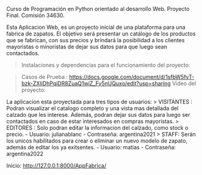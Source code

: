 Curso de Programación en Python orientado al desarrollo Web.
Proyecto Final. Comisión 34630. 

Esta Aplicacion Web, es un proyecto inicial de una plataforma para una fabrica de zapatos. El objetivo será presentar un catálogo de los productos que se fabrican, con sus precios y brindará la posibilidad a los clientes mayoristas o minoristas de dejar sus datos para que luego sean contactados.

>Instalaciones y dependencias para el funcionamiento del proyecto:
<!-- .- python -- versión 3.10.6 .- pip install django --versión 4.1.2 .- pip install pillow -->
> Casos de Prueba : https://docs.google.com/document/d/1sfbW5fvT-bzk-ZXIiDhPqiDR8ZuaQ1wiZ_Fv5nUQuxo/edit?usp=sharing
> Video del proyecto: 


La aplicacion esta proyectada para tres tipos de usuarios:
    > VISITANTES : Podran visualizar el catalogo completo y una vista mas detallada del calzado que les interese. Además, podran dejar sus datos para luego ser contactados en caso de estar interesados en compras mayoristas.
    > EDITORES : Solo podran editar la informacion del calzado, como stock o precio.
        - Usuario: julianablanc
        - Contraseña: argentina2021
    > STAFF: Serán los unicos habilitados para crear o eliminar un nuevo modelo de zapato, además de editar los ya exitsentes.
        - Usuario: matias
        - Contraseña: argentina2022


Inicio: http://127.0.0.1:8000/AppFabrica/